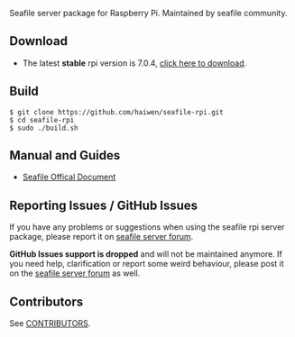Seafile server package for Raspberry Pi. Maintained by seafile community.

## Download

- The latest **stable** rpi version is 7.0.4, [click here to download](https://github.com/haiwen/seafile-rpi/releases/download/v7.0.4/seafile-server_7.0.4_stable_pi.tar.gz).

## Build

```
$ git clone https://github.com/haiwen/seafile-rpi.git
$ cd seafile-rpi
$ sudo ./build.sh
```

## Manual and Guides

- [Seafile Offical Document](http://manual.seafile.com/deploy/using_sqlite.html)

## Reporting Issues / GitHub Issues

If you have any problems or suggestions when using the seafile rpi server package, please report it on [seafile server forum](https://forum.seafile.com/). 

**GitHub Issues support is dropped** and will not  be maintained anymore. If you need help, clarification or report some weird behaviour, please post it on the [seafile server forum](https://forum.seafile.com/) as well.

## Contributors

See [CONTRIBUTORS](CONTRIBUTORS).
